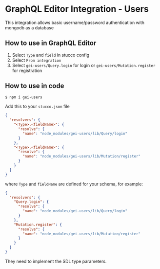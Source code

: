 # GraphQL Editor Integration - Users

This integration allows basic username/password authentication with mongodb as a database

## How to use in GraphQL Editor

1. Select `Type` and `field` in stucco config
2. Select `From integration`
3. Select `gei-users/Query.login` for login or `gei-users/Mutation.register` for registration

## How to use in code

```sh
$ npm i gei-users
```

Add this to your `stucco.json` file

```json
{
  "resolvers": {
    "<Type>.<fieldName>": {
      "resolve": {
        "name": "node_modules/gei-users/lib/Query/login"
      }
    },
    "<Type>.<fieldName>": {
      "resolve": {
        "name": "node_modules/gei-users/lib/Mutation/register"
      }
    }
  }
}
```

where `Type` and `fieldName` are defined for your schema, for example:

```json
{
  "resolvers": {
    "Query.login": {
      "resolve": {
        "name": "node_modules/gei-users/lib/Query/login"
      }
    },
    "Mutation.register": {
      "resolve": {
        "name": "node_modules/gei-users/lib/Mutation/register"
      }
    }
  }
}
```

They need to implement the SDL type parameters.
